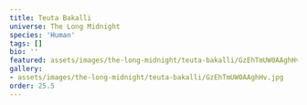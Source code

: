 ```yaml
---
title: Teuta Bakalli
universe: The Long Midnight
species: 'Human'
tags: []
bio: ''
featured: assets/images/the-long-midnight/teuta-bakalli/GzEhTmUW0AAghHv.jpg
gallery:
- assets/images/the-long-midnight/teuta-bakalli/GzEhTmUW0AAghHv.jpg
order: 25.5
---
```

